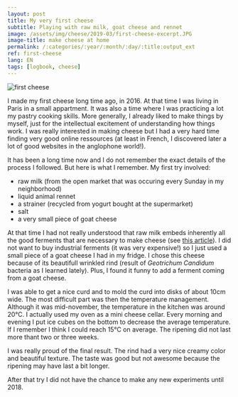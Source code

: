 ```yaml
---
layout: post
title: My very first cheese
subtitle: Playing with raw milk, goat cheese and rennet
image: /assets/img/cheese/2019-03/first-cheese-excerpt.JPG
image-title: make cheese at home
permalink: /:categories/:year/:month/:day/:title:output_ext
ref: first-cheese
lang: EN
tags: [logbook, cheese]
---
```


![first cheese]({{site.baseurl}}/assets/img/cheese/2019-03/first-cheese-3.JPG)

<!--excerpt.start-->
I made my first cheese long time ago, in 2016. At that time I was living in Paris in a small appartment. It was also a time where I was practicing a lot my pastry cooking skills. More generally, I already liked to make things by myself, just for the intellectual excitement of understanding how things work. I was really interested in making cheese but I had a very hard time finding very good online ressources (at least in French, I discovered later a lot of good websites in the anglophone world!).
<!--excerpt.end-->

It has been a long time now and I do not remember the exact details of the process I followed. But here is what I remember.
My first try involved:
- raw milk (from the open market that was occuring every Sunday in my neighborhood)
- liquid animal rennet
- a strainer (recycled from yogurt bought at the supermarket)
- salt
- a very small piece of goat cheese

At that time I had not really understood that raw milk embeds inherently all the good ferments that are necessary to make cheese (see [this article](raw-milk.html)). I did not want to buy industrial ferments (it was very expensive!) so I just used a small piece of a goat cheese I had in my fridge. I chose this cheese because of its beautifull wrinkled rind (result of *Geotrichum Candidum* bacteria as I learned lately). Plus, I found it funny to add a ferment coming from a goat cheese.

I was able to get a nice curd and to mold the curd into disks of about 10cm wide. 
The most difficult part was then the temperature management. Although it was mid-november, the temperature in the kitchen was around 20°C. I actually used my oven as a mini cheese cellar. Every morning and evening I put ice cubes on the bottom to decrease the average temperature. If I remember I think I could reach 15°C on average. The ripening did not last more thant two or three weeks.

I was really proud of the final result. The rind had a very nice creamy color and beautiful texture. The taste was good but not awesome because the ripening may have last a bit longer.

After that try I did not have the chance to make any new experiments until 2018.
